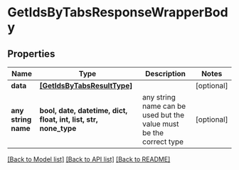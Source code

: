 # GetIdsByTabsResponseWrapperBody


## Properties
Name | Type | Description | Notes
------------ | ------------- | ------------- | -------------
**data** | [**[GetIdsByTabsResultType]**](GetIdsByTabsResultType.md) |  | [optional] 
**any string name** | **bool, date, datetime, dict, float, int, list, str, none_type** | any string name can be used but the value must be the correct type | [optional]

[[Back to Model list]](../README.md#documentation-for-models) [[Back to API list]](../README.md#documentation-for-api-endpoints) [[Back to README]](../README.md)


